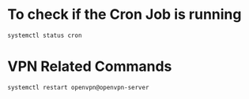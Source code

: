 # To check if the Cron Job is running
```
systemctl status cron
```

# VPN Related Commands
```
systemctl restart openvpn@openvpn-server
